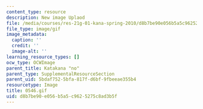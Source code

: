 ```yaml
---
content_type: resource
description: New image Uplaod
file: /media/courses/res-21g-01-kana-spring-2010/d8b7be90e056b5a5c9625275c8ad3b5f_0546.gif
file_type: image/gif
image_metadata:
  caption: ''
  credit: ''
  image-alt: ''
learning_resource_types: []
ocw_type: OCWImage
parent_title: Katakana "no"
parent_type: SupplementalResourceSection
parent_uid: 5bdaf752-5bfa-817f-d6bf-9fbeeae355b4
resourcetype: Image
title: 0546.gif
uid: d8b7be90-e056-b5a5-c962-5275c8ad3b5f
---
```

